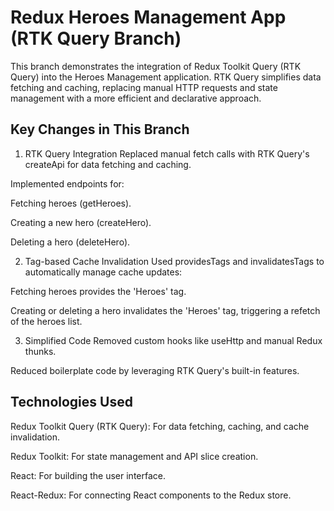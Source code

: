 # Redux Heroes Management App (RTK Query Branch)

This branch demonstrates the integration of Redux Toolkit Query (RTK Query) into the Heroes Management application. RTK Query simplifies data fetching and caching, replacing manual HTTP requests and state management with a more efficient and declarative approach.

## Key Changes in This Branch

1. RTK Query Integration
Replaced manual fetch calls with RTK Query's createApi for data fetching and caching.

Implemented endpoints for:

Fetching heroes (getHeroes).

Creating a new hero (createHero).

Deleting a hero (deleteHero).

2. Tag-based Cache Invalidation
Used providesTags and invalidatesTags to automatically manage cache updates:

Fetching heroes provides the 'Heroes' tag.

Creating or deleting a hero invalidates the 'Heroes' tag, triggering a refetch of the heroes list.

3. Simplified Code
Removed custom hooks like useHttp and manual Redux thunks.

Reduced boilerplate code by leveraging RTK Query's built-in features.

## Technologies Used
Redux Toolkit Query (RTK Query): For data fetching, caching, and cache invalidation.

Redux Toolkit: For state management and API slice creation.

React: For building the user interface.

React-Redux: For connecting React components to the Redux store.
